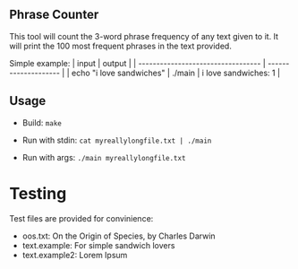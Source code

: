 ## Phrase Counter
This tool will count the 3-word phrase frequency of any text given to it.
It will print the 100 most frequent phrases in the text provided.

Simple example:
| input                              | output               |
| ---------------------------------- | -------------------- |
| echo "i love sandwiches" \| ./main | i love sandwiches: 1 |

## Usage

* Build: `make`

* Run with stdin: `cat myreallylongfile.txt | ./main`
* Run with args: `./main myreallylongfile.txt`


# Testing
Test files are provided for convinience:
* oos.txt:  On the Origin of Species, by Charles Darwin
* text.example: For simple sandwich lovers
* text.example2: Lorem Ipsum

